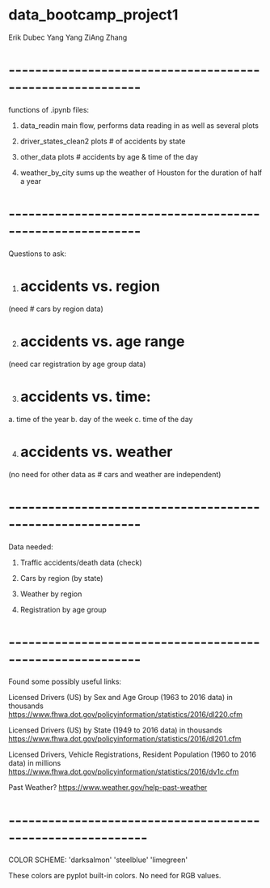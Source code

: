 # data_bootcamp_project1

Erik Dubec
Yang Yang
ZiAng Zhang

# ----------------------------------------------------------
functions of .ipynb files:
1) data_readin
main flow, performs data reading in as well as several plots

2) driver_states_clean2
plots # of accidents by state

3) other_data
plots # accidents by age & time of the day

4) weather_by_city
sums up the weather of Houston for the duration of half a year

# ----------------------------------------------------------
Questions to ask:
1) # accidents vs. region
(need # cars by region data)

2) # accidents vs. age range
(need car registration by age group data)

3) # accidents vs. time:
a. time of the year
b. day of the week
c. time of the day

4) # accidents vs. weather
(no need for other data as # cars and weather are independent)

# ----------------------------------------------------------
Data needed:
1) Traffic accidents/death data (check)

2) Cars by region (by state)

3) Weather by region

4) Registration by age group

# ----------------------------------------------------------

Found some possibly useful links:

Licensed Drivers (US) by Sex and Age Group (1963 to 2016 data) in thousands
https://www.fhwa.dot.gov/policyinformation/statistics/2016/dl220.cfm

Licensed Drivers (US) by State (1949 to 2016 data) in thousands
https://www.fhwa.dot.gov/policyinformation/statistics/2016/dl201.cfm

Licensed Drivers, Vehicle Registrations, Resident Population (1960 to 2016 data) in millions
https://www.fhwa.dot.gov/policyinformation/statistics/2016/dv1c.cfm

Past Weather?
https://www.weather.gov/help-past-weather


# -----------------------------------------------------------
COLOR SCHEME:
'darksalmon'
'steelblue'
'limegreen'

These colors are pyplot built-in colors. No need for RGB values.

